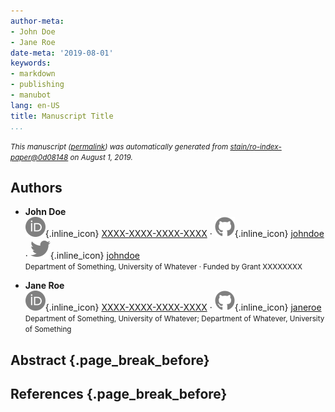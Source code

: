 ```yaml
---
author-meta:
- John Doe
- Jane Roe
date-meta: '2019-08-01'
keywords:
- markdown
- publishing
- manubot
lang: en-US
title: Manuscript Title
...
```







<small><em>
This manuscript
([permalink](https://stain.github.io/ro-index-paper/v/0d0814836e3507014f615b9ea7b50c9f9a25345d/))
was automatically generated
from [stain/ro-index-paper@0d08148](https://github.com/stain/ro-index-paper/tree/0d0814836e3507014f615b9ea7b50c9f9a25345d)
on August 1, 2019.
</em></small>

## Authors



+ **John Doe**<br>
    ![ORCID icon](images/orcid.svg){.inline_icon}
    [XXXX-XXXX-XXXX-XXXX](https://orcid.org/XXXX-XXXX-XXXX-XXXX)
    · ![GitHub icon](images/github.svg){.inline_icon}
    [johndoe](https://github.com/johndoe)
    · ![Twitter icon](images/twitter.svg){.inline_icon}
    [johndoe](https://twitter.com/johndoe)<br>
  <small>
     Department of Something, University of Whatever
     · Funded by Grant XXXXXXXX
  </small>

+ **Jane Roe**<br>
    ![ORCID icon](images/orcid.svg){.inline_icon}
    [XXXX-XXXX-XXXX-XXXX](https://orcid.org/XXXX-XXXX-XXXX-XXXX)
    · ![GitHub icon](images/github.svg){.inline_icon}
    [janeroe](https://github.com/janeroe)<br>
  <small>
     Department of Something, University of Whatever; Department of Whatever, University of Something
  </small>



## Abstract {.page_break_before}




## References {.page_break_before}

<!-- Explicitly insert bibliography here -->
<div id="refs"></div>
